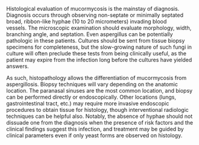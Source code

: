 Histological evaluation of mucormycosis is the mainstay of diagnosis. Diagnosis occurs through observing non-septate or minimally septated broad, ribbon-like hyphae (10 to 20 micrometers) invading blood vessels. The microscopic examination should evaluate morphology, width, branching angle, and septation. Even aspergillus can be potentially pathologic in these patients. Cultures should be sent from tissue biopsy specimens for completeness, but the slow-growing nature of such fungi in culture will often preclude these tests from being clinically useful, as the patient may expire from the infection long before the cultures have yielded answers.

As such, histopathology allows the differentiation of mucormycosis from aspergillosis. Biopsy techniques will vary depending on the anatomic location. The paranasal sinuses are the most common location, and biopsy can be performed directly or endoscopically. Other locations (lungs, gastrointestinal tract, etc.) may require more invasive endoscopic procedures to obtain tissue for histology, though interventional radiologic techniques can be helpful also. Notably, the absence of hyphae should not dissuade one from the diagnosis when the presence of risk factors and the clinical findings suggest this infection, and treatment may be guided by clinical parameters even if only yeast forms are observed on histology.